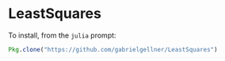 # LeastSquares

To install, from the `julia` prompt:
```jl
Pkg.clone("https://github.com/gabrielgellner/LeastSquares")
```
